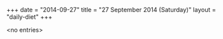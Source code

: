 +++
date = "2014-09-27"
title = "27 September 2014 (Saturday)"
layout = "daily-diet"
+++

\<no entries\>